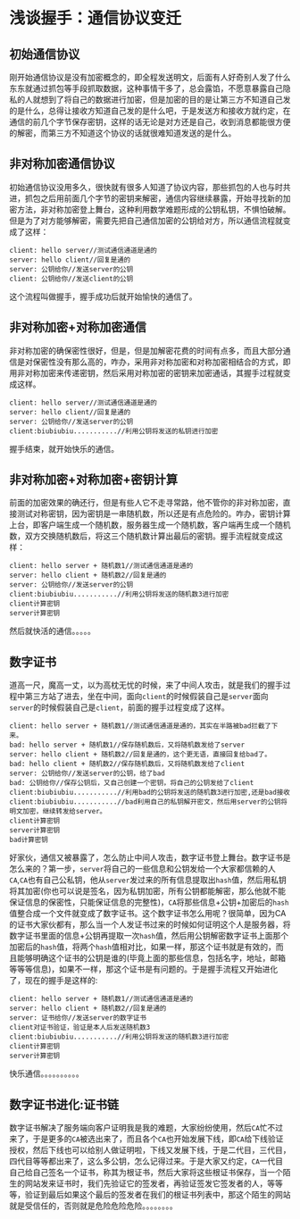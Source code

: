 # 浅谈握手：通信协议变迁
## 初始通信协议
刚开始通信协议是没有加密概念的，即全程发送明文，后面有人好奇别人发了什么东东就通过抓包等手段抓取数据，这种事情干多了，总会露馅，不愿意暴露自己隐私的人就想到了将自己的数据进行加密，但是加密的目的是让第三方不知道自己发的是什么，总得让接收方知道自己发的是什么吧，于是发送方和接收方就约定，在通信的前几个字节保存密钥，这样的话无论是对方还是自己，收到消息都能很方便的解密，而第三方不知道这个协议的话就很难知道发送的是什么。
## 非对称加密通信协议
初始通信协议没用多久，很快就有很多人知道了协议内容，那些抓包的人也与时共进，抓包之后用前面几个字节的密钥来解密，通信内容继续暴露，开始寻找新的加密方法，非对称加密登上舞台，这种利用数学难题形成的公钥私钥，不惧怕破解。但是为了对方能够解密，需要先把自己通信加密的公钥给对方，所以通信流程就变成了这样：
```
client: hello server//测试通信通道是通的
server: hello client//回复是通的
server: 公钥给你//发送server的公钥
client: 公钥给你//发送client的公钥
```
这个流程叫做握手，握手成功后就开始愉快的通信了。
## 非对称加密+对称加密通信
非对称加密的确保密性很好，但是，但是加解密花费的时间有点多，而且大部分通信是对保密性没有那么高的，咋办，采用非对称加密和对称加密相结合的方式，即用非对称加密来传递密钥，然后采用对称加密的密钥来加密通话，其握手过程就变成这样。
```
client: hello server//测试通信通道是通的
server: hello client//回复是通的
server: 公钥给你//发送server的公钥
client:biubiubiu...........//利用公钥将发送的私钥进行加密
```
握手结束，就开始快乐的通信。
## 非对称加密+对称加密+密钥计算
前面的加密效果的确还行，但是有些人它不走寻常路，他不管你的非对称加密，直接测试对称密钥，因为密钥是一串随机数，所以还是有点危险的。咋办，密钥计算上台，即客户端生成一个随机数，服务器生成一个随机数，客户端再生成一个随机数，双方交换随机数后，将这三个随机数计算出最后的密钥。握手流程就变成这样：
```
client: hello server + 随机数1//测试通信通道是通的
server: hello client + 随机数2//回复是通的
server: 公钥给你//发送server的公钥
client:biubiubiu...........//利用公钥将发送的随机数3进行加密
client计算密钥
server计算密钥
```
然后就快活的通信。。。。。
## 数字证书
道高一尺，魔高一丈，以为高枕无忧的时候，来了中间人攻击，就是我们的握手过程中第三方站了进去，坐在中间，面向`client`的时候假装自己是`server`面向`server`的时候假装自己是`client`，前面的握手过程变成了这样。
```
client: hello server + 随机数1//测试通信通道是通的，其实在半路被bad拦截了下来。
bad: hello server + 随机数1//保存随机数后，又将随机数发给了server
server: hello client + 随机数2//回复是通的，这个更无语，直接回复给bad了。
bad: hello client + 随机数2//保存随机数后，又将随机数发给了client
server: 公钥给你//发送server的公钥，给了bad
bad: 公钥给你//保存公钥后，又自己创建一个密钥，将自己的公钥发给了client
client:biubiubiu...........//利用bad的公钥将发送的随机数3进行加密,还是bad接收
client:biubiubiu...........//bad利用自己的私钥解开密文，然后用server的公钥将明文加密，继续转发给server。
client计算密钥
server计算密钥
bad计算密钥
```
好家伙，通信又被暴露了，怎么防止中间人攻击，数字证书登上舞台。数字证书是怎么来的？第一步，`server`将自己的一些信息和公钥发给一个大家都信赖的人`CA`,`CA`也有自己公私钥，他从`server`发过来的所有信息提取出`hash`值，然后用私钥将其加密(你也可以说是签名，因为私钥加密，所有公钥都能解密，那么他就不能保证信息的保密性，只能保证信息的完整性)，`CA`将那些信息+公钥+加密后的`hash`值整合成一个文件就变成了数字证书。这个数字证书怎么用呢？很简单，因为CA的证书大家伙都有，那么当一个人发证书过来的时候如何证明这个人是服务器，将数字证书里面的信息+公钥再提取一次`hash`值，然后用公钥解密数字证书上面那个加密后的`hash`值，将两个`hash`值相对比，如果一样，那这个证书就是有效的，而且能够明确这个证书的公钥是谁的(毕竟上面的那些信息，包括名字，地址，邮箱等等等信息)，如果不一样，那这个证书是有问题的。于是握手流程又开始进化了，现在的握手是这样的:
```
client: hello server + 随机数1//测试通信通道是通的
server: hello client + 随机数2//回复是通的
server: 证书给你//发送server的数字证书
client对证书验证，验证是本人后发送随机数3
client:biubiubiu...........//利用公钥将发送的随机数3进行加密
client计算密钥
server计算密钥
```
快乐通信。。。。。。。。。。
## 数字证书进化:证书链
数字证书解决了服务端向客户证明我是我的难题，大家纷纷使用，然后`CA`忙不过来了，于是更多的`CA`被选出来了，而且各个`CA`也开始发展下线，即`CA`给下线验证授权，然后下线也可以给别人做证明啦，下线又发展下线，于是二代目，三代目，四代目等等都出来了，这么多公钥，怎么记得过来。于是大家又约定，`CA`一代目自己给自己签名一个证书，称其为根证书，然后大家将这些根证书保存，当一个陌生的网站发来证书时，我们先验证它的签发者，再验证签发它签发者的人，等等等，验证到最后如果这个最后的签发者在我们的根证书列表中，那这个陌生的网站就是受信任的，否则就是危险危险危险。。。。。。。。